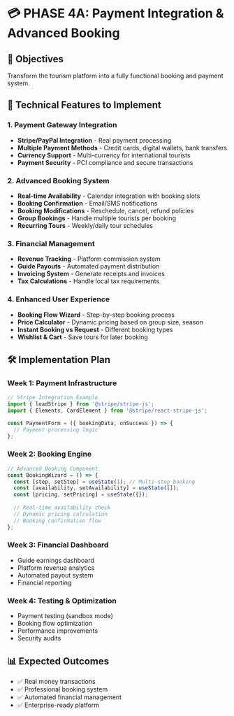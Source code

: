 # 💳 PHASE 4A: Payment Integration & Advanced Booking

## 🎯 **Objectives**
Transform the tourism platform into a fully functional booking and payment system.

## 🔧 **Technical Features to Implement**

### **1. Payment Gateway Integration**
- **Stripe/PayPal Integration** - Real payment processing
- **Multiple Payment Methods** - Credit cards, digital wallets, bank transfers
- **Currency Support** - Multi-currency for international tourists
- **Payment Security** - PCI compliance and secure transactions

### **2. Advanced Booking System**
- **Real-time Availability** - Calendar integration with booking slots
- **Booking Confirmation** - Email/SMS notifications
- **Booking Modifications** - Reschedule, cancel, refund policies
- **Group Bookings** - Handle multiple tourists per booking
- **Recurring Tours** - Weekly/daily tour schedules

### **3. Financial Management**
- **Revenue Tracking** - Platform commission system
- **Guide Payouts** - Automated payment distribution
- **Invoicing System** - Generate receipts and invoices
- **Tax Calculations** - Handle local tax requirements

### **4. Enhanced User Experience**
- **Booking Flow Wizard** - Step-by-step booking process
- **Price Calculator** - Dynamic pricing based on group size, season
- **Instant Booking vs Request** - Different booking types
- **Wishlist & Cart** - Save tours for later booking

## 🛠 **Implementation Plan**

### **Week 1: Payment Infrastructure**
```javascript
// Stripe Integration Example
import { loadStripe } from '@stripe/stripe-js';
import { Elements, CardElement } from '@stripe/react-stripe-js';

const PaymentForm = ({ bookingData, onSuccess }) => {
  // Payment processing logic
};
```

### **Week 2: Booking Engine**
```javascript
// Advanced Booking Component
const BookingWizard = () => {
  const [step, setStep] = useState(1); // Multi-step booking
  const [availability, setAvailability] = useState([]);
  const [pricing, setPricing] = useState({});
  
  // Real-time availability check
  // Dynamic pricing calculation
  // Booking confirmation flow
};
```

### **Week 3: Financial Dashboard**
- Guide earnings dashboard
- Platform revenue analytics
- Automated payout system
- Financial reporting

### **Week 4: Testing & Optimization**
- Payment testing (sandbox mode)
- Booking flow optimization
- Performance improvements
- Security audits

## 📊 **Expected Outcomes**
- ✅ Real money transactions
- ✅ Professional booking system
- ✅ Automated financial management
- ✅ Enterprise-ready platform
